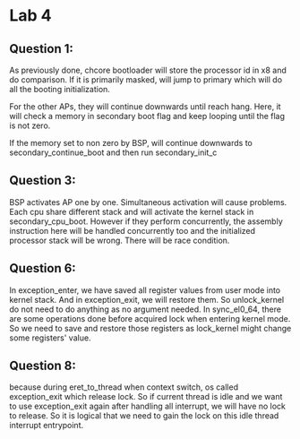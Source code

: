 # Lab 4

## Question 1:

As previously done, chcore bootloader will store the processor id in x8 and do comparison. If it is primarily masked, will jump to primary which will do all the booting initialization. 

For the other APs, they will continue downwards until reach hang. Here, it will check a memory in secondary boot flag and keep looping until the flag is not zero. 

If the memory set to non zero by BSP, will continue downwards to secondary_continue_boot and then run secondary_init_c

## Question 3:

BSP activates AP one by one. Simultaneous activation will cause problems. Each cpu share different stack and will activate the kernel stack in secondary_cpu_boot. However if they perform concurrently, the assembly instruction here will be handled concurrently too and the initialized processor stack will be wrong. There will be race condition.

## Question 6:

In exception_enter, we have saved all register values from user mode into kernel stack. And in exception_exit, we will restore them. So unlock_kernel do not need to do anything as no argument needed.
In sync_el0_64, there are some operations done before acquired lock when entering kernel mode. So we need to save and restore those registers as lock_kernel might change some registers' value.

## Question 8:

because during eret_to_thread when context switch, os called exception_exit which release lock. So if current thread is idle and we want to use exception_exit again after handling all interrupt, we will have no lock to release. So it is logical that we need to gain the lock on this idle thread interrupt entrypoint.
